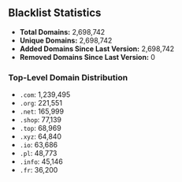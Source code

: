 ## Blacklist Statistics

- **Total Domains:** 2,698,742
- **Unique Domains:** 2,698,742
- **Added Domains Since Last Version:** 2,698,742
- **Removed Domains Since Last Version:** 0

### Top-Level Domain Distribution

-  `.com`: 1,239,495
-  `.org`: 221,551
-  `.net`: 165,999
-  `.shop`: 77,139
-  `.top`: 68,969
-  `.xyz`: 64,840
-  `.io`: 63,686
-  `.pl`: 48,773
-  `.info`: 45,146
-  `.fr`: 36,200
